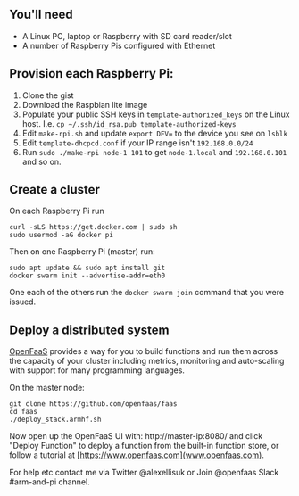 ## You'll need

* A Linux PC, laptop or Raspberry with SD card reader/slot
* A number of Raspberry Pis configured with Ethernet

## Provision each Raspberry Pi:

1. Clone the gist
2. Download the Raspbian lite image
3. Populate your public SSH keys in `template-authorized_keys` on the Linux host. I.e. `cp ~/.ssh/id_rsa.pub template-authorized-keys`
2. Edit `make-rpi.sh` and update `export DEV=` to the device you see on `lsblk`
3. Edit `template-dhcpcd.conf` if your IP range isn't `192.168.0.0/24`
4. Run `sudo ./make-rpi node-1 101` to get `node-1.local` and `192.168.0.101` and so on.

## Create a cluster

On each Raspberry Pi run

```
curl -sLS https://get.docker.com | sudo sh
sudo usermod -aG docker pi
```

Then on one Raspberry Pi (master) run:

```
sudo apt update && sudo apt install git
docker swarm init --advertise-addr=eth0
```

One each of the others run the `docker swarm join` command that you were issued.

## Deploy a distributed system

[OpenFaaS](https://www.openfaas.com/) provides a way for you to build functions and run them across the capacity of your cluster including metrics, monitoring and auto-scaling with support for many programming languages.

On the master node:

```
git clone https://github.com/openfaas/faas
cd faas
./deploy_stack.armhf.sh
```

Now open up the OpenFaaS UI with: http://master-ip:8080/ and click "Deploy Function" to deploy a function from the built-in function store, or follow a tutorial at [https://www.openfaas.com](www.openfaas.com).

For help etc contact me via Twitter @alexellisuk or Join @openfaas Slack #arm-and-pi channel.